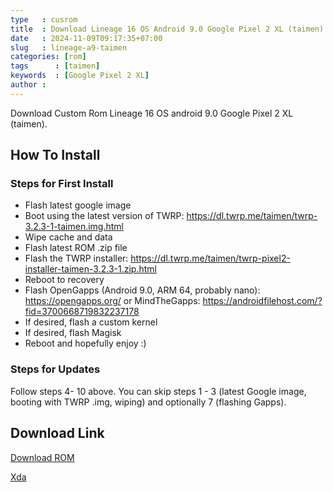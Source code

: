 ```yaml
---
type   : cusrom
title  : Download Lineage 16 OS Android 9.0 Google Pixel 2 XL (taimen).
date   : 2024-11-09T09:17:35+07:00
slug   : lineage-a9-taimen
categories: [rom]
tags      : [taimen]
keywords  : [Google Pixel 2 XL]
author :
---
```


Download Custom Rom Lineage 16 OS android 9.0 Google Pixel 2 XL (taimen).

## How To Install
### Steps for First Install
- Flash latest google image
- Boot using the latest version of TWRP: https://dl.twrp.me/taimen/twrp-3.2.3-1-taimen.img.html
- Wipe cache and data
- Flash latest ROM .zip file
- Flash the TWRP installer: https://dl.twrp.me/taimen/twrp-pixel2-installer-taimen-3.2.3-1.zip.html
- Reboot to recovery
- Flash OpenGapps (Android 9.0, ARM 64, probably nano): https://opengapps.org/ or MindTheGapps: https://androidfilehost.com/?fid=3700668719832237178
- If desired, flash a custom kernel
- If desired, flash Magisk
- Reboot and hopefully enjoy :)

### Steps for Updates
Follow steps 4- 10 above. You can skip steps 1 - 3 (latest Google image, booting with TWRP .img, wiping) and optionally 7 (flashing Gapps).

## Download Link
[Download ROM](https://androidfilehost.com/?fid=6006931924117891614)

[Xda](https://xdaforums.com/t/rom-lineage-16-0-unofficial-pixel-2-xl-taimen-06-09-19.3877398/)

